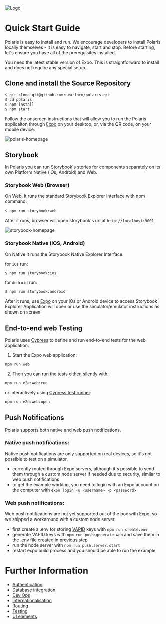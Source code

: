 ![Logo][logo]

# Quick Start Guide

Polaris is easy to install and run. We encourage developers to install Polaris locally themselves - it is easy to navigate, start and stop. Before starting, let's ensure you have all of the prerequisites installed.

You need the latest stable version of Expo. This is straightforward to install and does not require any special setup.

## Clone and install the Source Repository

```bash
$ git clone git@github.com:nearform/polaris.git
$ cd polaris
$ npm install
$ npm start
```

Follow the onscreen instructions that will allow you to run the Polaris applicaiton through [Expo] on your desktop, or, via the QR code, on your mobile device.

![polaris-homepage]

## Storybook

In Polaris you can run [Storybook's](polaris_UI.md) stories for components separately on its own Platform Native (iOs, Android) and Web.

### Storybook Web (Browser)

On Web, it runs the standard Storybook Explorer Interface with npm command:

```bash
$ npm run storybook:web
```

After it runs, browser will open storybook's url at `http://localhost:9001`

![storybook-homepage]

### Storybook Native (iOS, Android)

On Native it runs the Storybook Native Explorer Interface:

for `iOs` run:

```bash
$ npm run storybook:ios
```

for `Android` run:

```bash
$ npm run storybook:android
```

After it runs, use [Expo] on your iOs or Android device to access Storybook Explorer Application will open or use the simulator/emulator instructions as shown on screen.

## End-to-end web Testing

Polaris uses [Cypress] to define and run end-to-end tests for the web application.

1. Start the Expo web application:

```sh
npm run web
```

2. Then you can run the tests either, silently with:

```sh
npm run e2e:web:run
```

or interactively using [Cypress test runner](https://docs.cypress.io/guides/core-concepts/test-runner.html#Overview):

```sh
npm run e2e:web:open
```

## Push Notifications

Polaris supports both native and web push notifications.

### Native push notifications:

Native push notifications are only supported on real devices, so it's not possible to test on a simulator.

- currently routed through Expo servers, although it's possible to send them through a custom node server if needed due to security, similar to web push notifications
- to get the example working, you need to login with an Expo account on the computer with `expo login -u <username> -p <password>`

### Web push notifications:

Web push notifications are not yet supported out of the box with Expo, so we shipped a workaround with a custom node server.

- first create a .env for storing [VAPID](https://tools.ietf.org/html/draft-ietf-webpush-vapid-04) keys with `npm run create:env`
- generate VAPID keys with `npm run push:generate:web` and save them in the .env file created in previous step
- run the node server with `npm run push:server:start`
- restart expo build process and you should be able to run the example

# Further Information

- [Authentication](../authentication.md)
- [Database integration](../databases.md)
- [Dev Ops](..//devops)
- [Internationalisation](../internationalisation.md)
- [Routing](../routing.md)
- [Testing](../testing.md)
- [UI elements](../polaris_UI.md)

<!-- Images -->

[logo]: ../img/Polaris_logo.svg
[polaris-homepage]: ../img/homescreen.jpg
[storybook-homepage]: ../img/storybook.jpg

<!-- External links -->

[cypress]: https://www.cypress.io/
[expo]: https://expo.io
